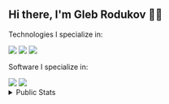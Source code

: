 <br>
<h2>Hi there, I'm Gleb Rodukov 👋🏻</h2>

Technologies I specialize in:
  <div>
    <a href="/"><img src="https://img.shields.io/badge/%E2%88%80%20mathematical%20analysis-%2300599C.svg?style=for-the-badge"></a>
    <a href="/"><img src="https://img.shields.io/badge/c++-%2300599C.svg?style=for-the-badge&logo=c%2B%2B&logoColor=white"></a>
    <a href="/"><img src="https://img.shields.io/badge/javascript-%23323330.svg?style=for-the-badge&logo=javascript&logoColor=%23F7DF1E"></a>
  </div>

Software I specialize in:
  <div>
    <a href="/"><img src="https://img.shields.io/badge/%E2%96%BC%20Visual%20Studio-5C2D91.svg?style=for-the-badge&logoColor=white"></a>
    <a href="/"><img src="https://img.shields.io/badge/blender-%23F5792A.svg?style=for-the-badge&logo=blender&logoColor=white"></a>

<details>
<summary>Public Stats</summary>
  <br>
  <div style="display: flex; margin-left: 10px;">
  <a href="https://github.com/rodukov/"><img src="https://github-readme-stats.vercel.app/api/top-langs/?username=rodukov&layout=pie&theme=midnight-purple"></a>
  <a href="https://github.com/rodukov/"><img src="https://github-readme-stats.vercel.app/api?username=rodukov&theme=midnight-purple&show_icons=true&rank_icon=github&include_all_commits=true&show=reviews,discussions_started,discussions_answered,prs_merged,prs_merged_percentage"></a>
  </div>
</details>

